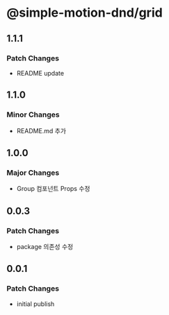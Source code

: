 # @simple-motion-dnd/grid

## 1.1.1

### Patch Changes

- README update

## 1.1.0

### Minor Changes

- README.md 추가

## 1.0.0

### Major Changes

- Group 컴포넌트 Props 수정

## 0.0.3

### Patch Changes

- package 의존성 수정

## 0.0.1

### Patch Changes

- initial publish
